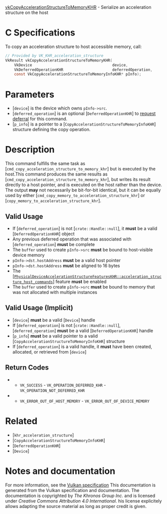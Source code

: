 [vkCopyAccelerationStructureToMemoryKHR](https://www.khronos.org/registry/vulkan/specs/1.3-extensions/man/html/vkCopyAccelerationStructureToMemoryKHR.html) - Serialize an acceleration structure on the host

# C Specifications
To copy an acceleration structure to host accessible memory, call:
```c
// Provided by VK_KHR_acceleration_structure
VkResult vkCopyAccelerationStructureToMemoryKHR(
    VkDevice                                    device,
    VkDeferredOperationKHR                      deferredOperation,
    const VkCopyAccelerationStructureToMemoryInfoKHR* pInfo);
```

# Parameters
- [`device`] is the device which owns `pInfo->src`.
- [`deferred_operation`] is an optional [`DeferredOperationKHR`] to [request deferral](https://www.khronos.org/registry/vulkan/specs/1.3-extensions/html/vkspec.html#deferred-host-operations-requesting) for this command.
- [`p_info`] is a pointer to a [`CopyAccelerationStructureToMemoryInfoKHR`] structure defining the copy operation.

# Description
This command fulfills the same task as
[`cmd_copy_acceleration_structure_to_memory_khr`] but is executed by the host.This command produces the same results as
[`cmd_copy_acceleration_structure_to_memory_khr`], but writes its result
directly to a host pointer, and is executed on the host rather than the
device.
The output  **may**  not necessarily be bit-for-bit identical, but it can be
equally used by either [`cmd_copy_memory_to_acceleration_structure_khr`] or
[`copy_memory_to_acceleration_structure_khr`].
## Valid Usage
-    If [`deferred_operation`] is not [`crate::Handle::null`], it  **must**  be a valid [`DeferredOperationKHR`] object
-    Any previous deferred operation that was associated with [`deferred_operation`] **must**  be complete
-    The `buffer` used to create `pInfo->src` **must**  be bound to host-visible device memory
-  `pInfo->dst.hostAddress` **must**  be a valid host pointer
-  `pInfo->dst.hostAddress` **must**  be aligned to 16 bytes
-    The [[`PhysicalDeviceAccelerationStructureFeaturesKHR::acceleration_structure_host_commands`]](https://www.khronos.org/registry/vulkan/specs/1.3-extensions/html/vkspec.html#features-accelerationStructureHostCommands) feature  **must**  be enabled
-    The `buffer` used to create `pInfo->src` **must**  be bound to memory that was not allocated with multiple instances

## Valid Usage (Implicit)
-  [`device`] **must**  be a valid [`Device`] handle
-    If [`deferred_operation`] is not [`crate::Handle::null`], [`deferred_operation`] **must**  be a valid [`DeferredOperationKHR`] handle
-  [`p_info`] **must**  be a valid pointer to a valid [`CopyAccelerationStructureToMemoryInfoKHR`] structure
-    If [`deferred_operation`] is a valid handle, it  **must**  have been created, allocated, or retrieved from [`device`]

## Return Codes
*   - `VK_SUCCESS`  - `VK_OPERATION_DEFERRED_KHR`  - `VK_OPERATION_NOT_DEFERRED_KHR` 
*   - `VK_ERROR_OUT_OF_HOST_MEMORY`  - `VK_ERROR_OUT_OF_DEVICE_MEMORY`

# Related
- [`khr_acceleration_structure`]
- [`CopyAccelerationStructureToMemoryInfoKHR`]
- [`DeferredOperationKHR`]
- [`Device`]

# Notes and documentation
For more information, see the [Vulkan specification](https://www.khronos.org/registry/vulkan/specs/1.3-extensions/html/vkspec.html)
This documentation is generated from the Vulkan specification and documentation.
The documentation is copyrighted by *The Khronos Group Inc.* and is licensed under *Creative Commons Attribution 4.0 International*.
his license explicitely allows adapting the source material as long as proper credit is given.
        